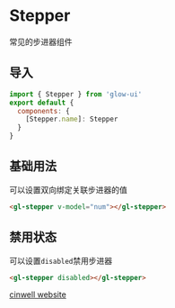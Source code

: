 # Stepper

常见的步进器组件

<div class="mdoc">
<div class="mdoc-main">

## 导入

```js
import { Stepper } from 'glow-ui'
export default {
  components: {
    [Stepper.name]: Stepper
  }
}
```

## 基础用法

可以设置双向绑定关联步进器的值

```html
<gl-stepper v-model="num"></gl-stepper>
```

## 禁用状态

可以设置`disabled`禁用步进器

```html
<gl-stepper disabled></gl-stepper>
```

</div>

<div class="mdoc-section">

[cinwell website](http://localhost:8080/#/senior/stepper ':include :type=iframe ')

</div>

</div>

